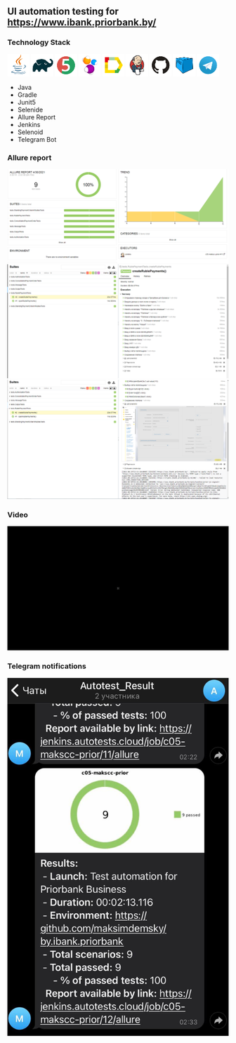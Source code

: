 ## UI automation testing for https://www.ibank.priorbank.by/

### Technology Stack
![Java](src/test/resources/img/icons/Java.png)
![Gradle](src/test/resources/img/icons/Gradle.png)
![JUnit5](src/test/resources/img/icons/JUnit5.png)
![Selenide](src/test/resources/img/icons/Selenide.png)
![Allure_Report](src/test/resources/img/icons/Allure_Report.png)
![Jenkins](src/test/resources/img/icons/Jenkins.png)
![Github](src/test/resources/img/icons/Github.png)
![Selenoid](src/test/resources/img/icons/Selenoid.png)
![Telegram](src/test/resources/img/icons/Telegram.png)
- Java
- Gradle
- Junit5
- Selenide
- Allure Report
- Jenkins
- Selenoid
- Telegram Bot

### Allure report
![Allure](src/test/resources/img/icons/allure.file/1.png)
![Allure](src/test/resources/img/icons/allure.file/2.png)
![Allure](src/test/resources/img/icons/allure.file/3.png)

### Video
![Video](src/test/resources/img/icons/allure.file/4.gif)

### Telegram notifications
![Telegram](src/test/resources/img/icons/allure.file/5.jpg)